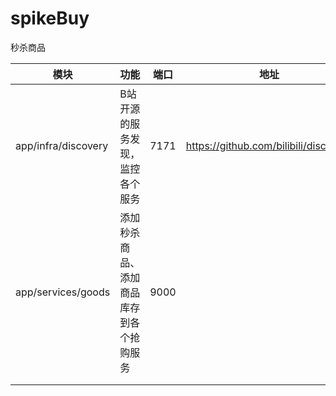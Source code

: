 # spikeBuy
秒杀商品





| 模块                | 功能                                     | 端口 | 地址                                  |
| ------------------- | ---------------------------------------- | ---- | ------------------------------------- |
| app/infra/discovery | B站开源的服务发现，监控各个服务          | 7171 | https://github.com/bilibili/discovery |
| app/services/goods  | 添加秒杀商品、添加商品库存到各个抢购服务 | 9000 |                                       |
|                     |                                          |      |                                       |
|                     |                                          |      |                                       |

